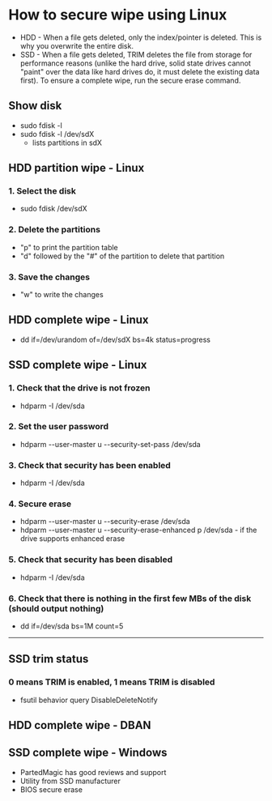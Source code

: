 # How to secure wipe using Linux
- HDD - When a file gets deleted, only the index/pointer is deleted. This is why you overwrite the entire disk.
- SSD - When a file gets deleted, TRIM deletes the file from storage for performance reasons (unlike the hard drive, solid state drives cannot "paint" over the data like hard drives do, it must delete the existing data first). To ensure a complete wipe, run the secure erase command.

## Show disk
- sudo fdisk -l
- sudo fdisk -l /dev/sdX
  - lists partitions in sdX

## HDD partition wipe - Linux
### 1. Select the disk
- sudo fdisk /dev/sdX
### 2. Delete the partitions
- "p" to print the partition table
- "d" followed by the "#" of the partition to delete that partition
### 3. Save the changes
- "w" to write the changes

## HDD complete wipe - Linux
- dd if=/dev/urandom of=/dev/sdX bs=4k status=progress

## SSD complete wipe - Linux
### 1. Check that the drive is not frozen
- hdparm -I /dev/sda
### 2. Set the user password
- hdparm --user-master u --security-set-pass <password> /dev/sda
### 3. Check that security has been enabled
- hdparm -I /dev/sda
### 4. Secure erase
- hdparm --user-master u --security-erase <password> /dev/sda
- hdparm --user-master u --security-erase-enhanced p /dev/sda - if the drive supports enhanced erase
### 5. Check that security has been disabled
- hdparm -I /dev/sda
### 6. Check that there is nothing in the first few MBs of the disk (should output nothing)
- dd if=/dev/sda bs=1M count=5

---

## SSD trim status
### 0 means TRIM is enabled, 1 means TRIM  is disabled
- fsutil behavior query DisableDeleteNotify

## HDD complete wipe - DBAN

## SSD complete wipe - Windows
- PartedMagic has good reviews and support
- Utility from SSD manufacturer
- BIOS secure erase
